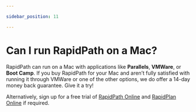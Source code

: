 ```yaml
---

sidebar_position: 11

---
```

# Can I run RapidPath on a Mac?

RapidPath can run on a Mac with applications like **Parallels**, **VMWare**, or **Boot Camp**. If you buy RapidPath for your Mac and aren’t fully satisfied with running it through VMWare or one of the other options, we do offer a 14-day money back guarantee. Give it a try!

Alternatively, sign up for a free trial of [RapidPath Online](https://invarion.com/au/products/rapidpath-online/) and [RapidPlan Online](https://invarion.com/products/rapidplan-online) if required.
